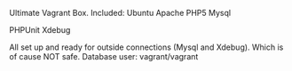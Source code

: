 Ultimate Vagrant Box.
Included:
Ubuntu
Apache
PHP5
Mysql

PHPUnit
Xdebug

All set up and ready for outside connections (Mysql and Xdebug). Which is of cause NOT safe.
Database user:
vagrant/vagrant

